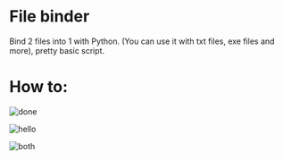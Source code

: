 # File binder
Bind 2 files into 1 with Python. (You can use it with txt files, exe files and more), pretty basic script.

# How to:

![done](https://user-images.githubusercontent.com/84932430/131247552-f0ba84eb-0bfb-44d5-99a5-6ebd194f89f5.png)

![hello](https://user-images.githubusercontent.com/84932430/131247571-1070a663-db84-492e-a533-e7e1012c1b19.png)

![both](https://user-images.githubusercontent.com/84932430/131247572-f6e7dec7-1e11-41cd-be44-9a238afbdc66.png)


